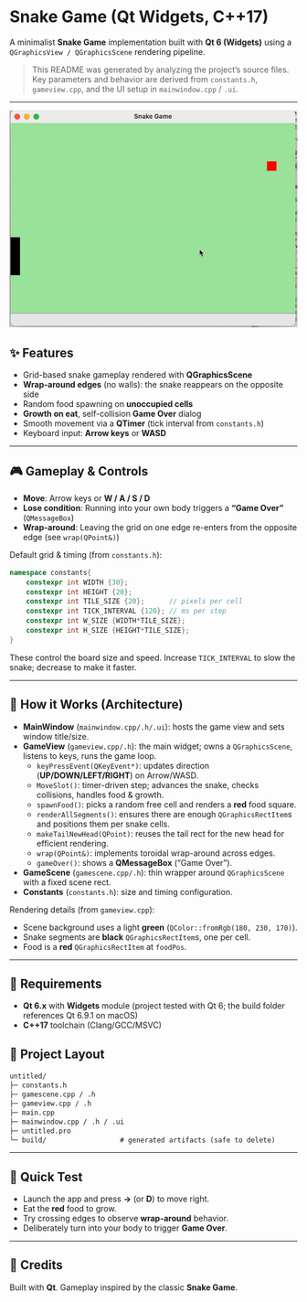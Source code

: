 # Snake Game (Qt Widgets, C++17)

A minimalist **Snake Game** implementation built with **Qt 6 (Widgets)** using a `QGraphicsView / QGraphicsScene` rendering pipeline.

> This README was generated by analyzing the project’s source files. Key parameters and behavior are derived from `constants.h`, `gameview.cpp`, and the UI setup in `mainwindow.cpp` / `.ui`.

---
![Game Demo](https://raw.githubusercontent.com/meryemerdogan/Snake-Game/main/game.gif)

## ✨ Features

- Grid-based snake gameplay rendered with **QGraphicsScene**
- **Wrap-around edges** (no walls): the snake reappears on the opposite side
- Random food spawning on **unoccupied cells**
- **Growth on eat**, self-collision **Game Over** dialog
- Smooth movement via a **QTimer** (tick interval from `constants.h`)
- Keyboard input: **Arrow keys** or **WASD**

---

## 🎮 Gameplay & Controls

- **Move**: Arrow keys or **W / A / S / D**
- **Lose condition**: Running into your own body triggers a **“Game Over”** (`QMessageBox`)
- **Wrap-around**: Leaving the grid on one edge re-enters from the opposite edge (see `wrap(QPoint&)`)

Default grid & timing (from `constants.h`):
```cpp
namespace constants{
    constexpr int WIDTH {30};
    constexpr int HEIGHT {20};
    constexpr int TILE_SIZE {20};      // pixels per cell
    constexpr int TICK_INTERVAL {120}; // ms per step
    constexpr int W_SIZE {WIDTH*TILE_SIZE};
    constexpr int H_SIZE {HEIGHT*TILE_SIZE};
}
```
These control the board size and speed. Increase `TICK_INTERVAL` to slow the snake; decrease to make it faster.

---

## 🧱 How it Works (Architecture)

- **MainWindow** (`mainwindow.cpp/.h/.ui`): hosts the game view and sets window title/size.
- **GameView** (`gameview.cpp/.h`): the main widget; owns a `QGraphicsScene`, listens to keys, runs the game loop.
  - `keyPressEvent(QKeyEvent*)`: updates direction (**UP/DOWN/LEFT/RIGHT**) on Arrow/WASD.
  - `MoveSlot()`: timer-driven step; advances the snake, checks collisions, handles food & growth.
  - `spawnFood()`: picks a random free cell and renders a **red** food square.
  - `renderAllSegments()`: ensures there are enough `QGraphicsRectItem`s and positions them per snake cells.
  - `makeTailNewHead(QPoint)`: reuses the tail rect for the new head for efficient rendering.
  - `wrap(QPoint&)`: implements toroidal wrap-around across edges.
  - `gameOver()`: shows a **QMessageBox** (“Game Over”).
- **GameScene** (`gamescene.cpp/.h`): thin wrapper around `QGraphicsScene` with a fixed scene rect.
- **Constants** (`constants.h`): size and timing configuration.

Rendering details (from `gameview.cpp`):
- Scene background uses a light **green** (`QColor::fromRgb(180, 230, 170)`).
- Snake segments are **black** `QGraphicsRectItem`s, one per cell.
- Food is a **red** `QGraphicsRectItem` at `foodPos`.

---

## 🧰 Requirements

- **Qt 6.x** with **Widgets** module (project tested with Qt 6; the build folder references Qt 6.9.1 on macOS)
- **C++17** toolchain (Clang/GCC/MSVC)

## 📁 Project Layout

```
untitled/
├─ constants.h
├─ gamescene.cpp / .h
├─ gameview.cpp / .h
├─ main.cpp
├─ mainwindow.cpp / .h / .ui
├─ untitled.pro
└─ build/                  # generated artifacts (safe to delete)
```

---

## 🧪 Quick Test

- Launch the app and press **→** (or **D**) to move right.
- Eat the **red** food to grow.
- Try crossing edges to observe **wrap-around** behavior.
- Deliberately turn into your body to trigger **Game Over**.

---

## 🙌 Credits

Built with **Qt**. Gameplay inspired by the classic **Snake Game**.
